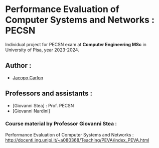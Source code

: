 # Performance Evaluation of Computer Systems and Networks : PECSN

Individual project for PECSN exam 
at <b>Computer Engineering MSc</b> in University of Pisa, year 2023-2024.

## Author :
- [Jacopo Carlon](https://github.com/JacopoCarlon) 

## Professors and assistants :
- [Giovanni Stea] : Prof. PECSN
- [Giovanni Nardini]

### Course material by Professor Giovanni Stea :
Performance Evaluation of Computer Systems and Networks :
http://docenti.ing.unipi.it/~a080368/Teaching/PEVA/index_PEVA.html
